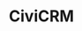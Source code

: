 ---
description: CiviCRM is a free and open source CRM. It is used by many small and large
  organizations - including Amnesty International, Creative Commons, the Free Software
  Foundation, CERN, the Wikimedia Foundation, universities - for their contact management,
  membership management, fundraising, event management, and mass mailings.
layout: stand
show_on_overview: true
logo: stands/civicrm/logo.png
new_this_year: |
  <p>We are eager to show you the brand new SearchKit and Form Builder,
  now shipping in the latest version of CiviCRM and available for you to test.</p>
showcase: |
  <p>Do you manage contacts, manage memberships, send newsletters, receive online donations, and/or manage events in your organization/company?</p>
  <p>Of course you want to do this with a robust and mature open source tool: CiviCRM.</p>
  <p>It is used by not-for-profit organizations, membership organizations, NGOs, universities... worldwide.</p>
  <p>Discover how CiviCRM can be used in your organization!</p>
  <p>[Are you a PHP/MySQL/Javascript/AngularJS developer with knowledge of Drupal/Wordpress/Backdrop/Joomla? Are you looking for a new challenge in a free and open source project? Come talk to us!]</p>
themes:
- Office suites and productivity
title: CiviCRM
website: https://civicrm.org/
---